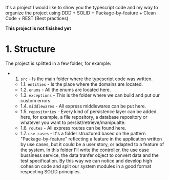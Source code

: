 It's a project I would like to show you the typescript code and my way to organize the project using DDD + SOLID + Package-by-feature + Clean Code + REST (Best practices)

**This project is not fisished yet**

# 1. Structure

The project is splitted in a few folder, for example:

- 1. `src` - Is the main folder where the typescript code was written.
  - 1.1. `entities` - Is the place where the domains are located.
  - 1.2. `enums` - All the enums are located here.
  - 1.3. `exceptions` - This is the folder where we can build and put our custom errors.
  - 1.4. `middlewares` - All express middlewares can be put here.
  - 1.5. `repositories` - Every kind of persistence layer can be added here, for example, a file repository, a database repository or whatever you want to persist/retrieve/manipualte.
  - 1.6. `routes` - All express routes can be found here.
  - 1.7. `use-cases` - It's a folder structured based on the pattern "Package-by-feature" reflecting a feature in the application written by use cases, but it could be a user story, or adapted to a feature of the system. In this folder I'll write the controller, the use case bussiness service, the data tranfer object to convert data and the test specification. By this way we can notice and develop high cohesion code and split our system modules in a good format respecting SOLID principles.
